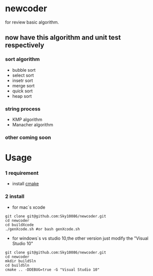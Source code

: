# newcoder
for review basic algorithm.

## now have this algorithm and unit test respectively

### sort algorithm
- bubble sort
- select sort
- insetr sort
- merge sort
- quick sort
- heap sort
### string process
- KMP algorithm
- Manacher algorithm

### other coming soon

Usage
====
### 1 requirement
- install [cmake](https://github.com/Kitware/CMake)
### 2 install
- for mac`s xcode
```
git clone git@github.com:Sky10086/newcoder.git
cd newcoder
cd buildXcode
./genXcode.sh #or bash genXcode.sh
```
- for windows`s vs studio 10,the other version just modify the "Visual Studio 10"
```
git clone git@github.com:Sky10086/newcoder.git
cd newcoder
mkdir buildSln
cd buildSln
cmake .. -DDEBUG=true -G "Visual Studio 10" 
```

